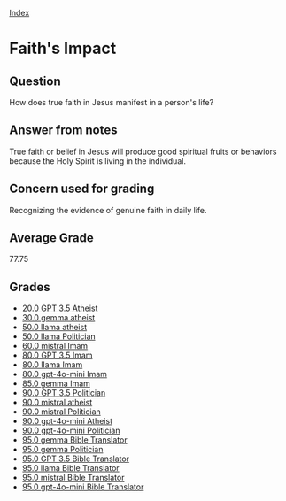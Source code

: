 
[Index](../../index.md)
# Faith's Impact
## Question
How does true faith in Jesus manifest in a person's life?

## Answer from notes
True faith or belief in Jesus will produce good spiritual fruits or behaviors because the Holy Spirit is living in the individual.

## Concern used for grading
Recognizing the evidence of genuine faith in daily life.

## Average Grade
77.75

## Grades
 * [20.0 GPT 3.5 Atheist](../answers/GPT_3.5_Atheist/Faith's_Impact.md)
 * [30.0 gemma atheist](../answers/gemma_atheist/Faith's_Impact.md)
 * [50.0 llama atheist](../answers/llama_atheist/Faith's_Impact.md)
 * [50.0 llama Politician](../answers/llama_Politician/Faith's_Impact.md)
 * [60.0 mistral Imam](../answers/mistral_Imam/Faith's_Impact.md)
 * [80.0 GPT 3.5 Imam](../answers/GPT_3.5_Imam/Faith's_Impact.md)
 * [80.0 llama Imam](../answers/llama_Imam/Faith's_Impact.md)
 * [80.0 gpt-4o-mini Imam](../answers/gpt-4o-mini_Imam/Faith's_Impact.md)
 * [85.0 gemma Imam](../answers/gemma_Imam/Faith's_Impact.md)
 * [90.0 GPT 3.5 Politician](../answers/GPT_3.5_Politician/Faith's_Impact.md)
 * [90.0 mistral atheist](../answers/mistral_atheist/Faith's_Impact.md)
 * [90.0 mistral Politician](../answers/mistral_Politician/Faith's_Impact.md)
 * [90.0 gpt-4o-mini Atheist](../answers/gpt-4o-mini_Atheist/Faith's_Impact.md)
 * [90.0 gpt-4o-mini Politician](../answers/gpt-4o-mini_Politician/Faith's_Impact.md)
 * [95.0 gemma Bible Translator](../answers/gemma_Bible_Translator/Faith's_Impact.md)
 * [95.0 gemma Politician](../answers/gemma_Politician/Faith's_Impact.md)
 * [95.0 GPT 3.5 Bible Translator](../answers/GPT_3.5_Bible_Translator/Faith's_Impact.md)
 * [95.0 llama Bible Translator](../answers/llama_Bible_Translator/Faith's_Impact.md)
 * [95.0 mistral Bible Translator](../answers/mistral_Bible_Translator/Faith's_Impact.md)
 * [95.0 gpt-4o-mini Bible Translator](../answers/gpt-4o-mini_Bible_Translator/Faith's_Impact.md)
